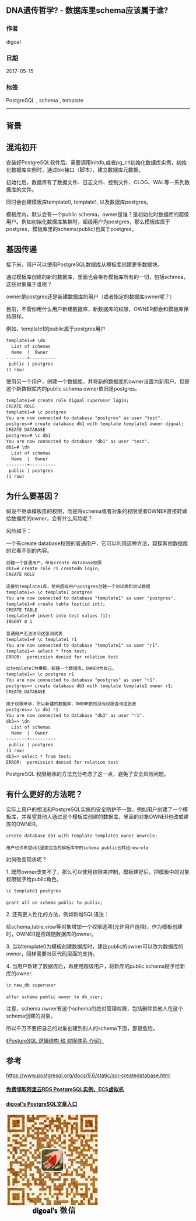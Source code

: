 ## DNA遗传哲学? - 数据库里schema应该属于谁?  
                                
### 作者                                                                             
digoal                           
                                  
### 日期                             
2017-05-15                         
                              
### 标签                           
PostgreSQL , schema , template        
                                
----                          
                                   
## 背景     
  
## 混沌初开  
安装好PostgreSQL软件后，需要调用initdb,或者pg_ctl初始化数据库实例，初始化数据库实例时，通过bki接口（脚本），建立数据库元数据。  
  
初始化后，数据库有了数据文件、日志文件、控制文件、CLOG、WAL等一系列数据库的文件。  
  
同时会创建模板库template0, template1, 以及数据库postgres。  
  
模板库内，默认会有一个public schema，owner是谁？是初始化时数据库的超级用户。例如初始化数据库集群时，超级用户为postgres，那么模板库属于postgres，模板库里的schema(public)也属于postgres。  
  
## 基因传递  
接下来，用户可以使用PostgreSQL数据库从模板库创建更多数据块。  
  
通过模板库创建的新的数据库，里面也会带有模板库所有的一切，包括schmea，这些对象属于谁呢？  
  
owner是postgres还是新建数据库的用户（或者指定的数据库owner呢？）  
  
目前，不管你用什么用户新建数据库，新数据库的权限，OWNER都会和模板库保持原样。  
  
例如，template1的public属于postgres用户  
  
```  
template1=# \dn  
  List of schemas  
  Name  |  Owner     
--------+----------  
 public | postgres  
(1 row)  
```  
  
使用另一个用户，创建一个数据库，并将新的数据库的owner设置为新用户。但是这个新数据库内的public schema owner依旧是postgres。  
  
```  
template1=# create role digoal superuser login;  
CREATE ROLE  
template1=# \c postgres  
You are now connected to database "postgres" as user "test".  
postgres=# create database db1 with template template1 owner digoal;  
CREATE DATABASE  
postgres=# \c db1  
You are now connected to database "db1" as user "test".  
db1=# \dn  
  List of schemas  
  Name  |  Owner     
--------+----------  
 public | postgres  
(1 row)  
```  
  
## 为什么要基因？  
假设不继承模板库的权限，而是将schema或者对象的权限或者OWNER直接转嫁给数据库的owner，会有什么风险呢？  
  
风险如下：  
  
一个有create database权限的普通用户，它可以利用这种方法，窥探其他数据库的它看不到的内容。  
  
```  
创建一个普通用户，带有create database权限  
db1=# create role r1 createdb login;  
CREATE ROLE  
  
连接到template1库，使用超级用户postgres创建一个测试表和测试数据  
template1=> \c template1 postgres  
You are now connected to database "template1" as user "postgres".  
template1=# create table test(id int);  
CREATE TABLE  
template1=# insert into test values (1);  
INSERT 0 1  
  
普通用户无法访问这张测试表  
template1=# \c template1 r1  
You are now connected to database "template1" as user "r1".  
template1=> select * from test;  
ERROR:  permission denied for relation test  
```  
  
```  
以template1为模板，新建一个数据库，OWNER为自己。  
template1=> \c postgres r1  
You are now connected to database "postgres" as user "r1".  
postgres=> create database db3 with template template1 owner r1;  
CREATE DATABASE  
  
由于权限继承，所以新建的数据库，OWENR依然没有权限查询这张表  
postgres=> \c db3 r1  
You are now connected to database "db3" as user "r1".  
db3=> \dn  
  List of schemas  
  Name  |  Owner     
--------+----------  
 public | postgres  
(1 row)  
db3=> select * from test;  
ERROR:  permission denied for relation test  
```  
  
PostgreSQL 权限继承的方法充分考虑了这一点，避免了安全风险问题。  
  
## 有什么更好的方法呢？  
实际上用户的想法和PostgreSQL实施的安全防护不一致，例如用户创建了一个模板库，并希望其他人通过这个模板库创建的数据库，里面的对象OWNER也改成建库的OWNER。  
  
```  
create database db1 with template template1 owner newrole;  
  
用户也许希望db1里面包含的模板库中的schema public也转给newrole  
```  
  
如何改变现状呢？  
  
  
1\. 既然owner改变不了，那么可以使用权限来控制，模板建好后，把模板中的对象权限赋予给public角色。  
  
```  
\c template1 postgres  

grant all on schema public to public;  
```  
  
2\. 还有更人性化的方法，例如新增SQL语法：  
  
给schema,table,view等对象增加一个权限选项(允许用户选择)，作为模板创建时，OWNER是否跟随数据库的owner。  
  
3\. 当以template0为模板创建数据库时，建议public的owner可以改为数据库的owner，同样需要社区代码层面的支持。   
  
4\. 当用户新建了数据库后，再使用超级用户，将新库的public schema赋予给新库的owner.  
  
```
\c new_db superuser

alter schema public owner to db_user;
```
  
注意，schema owner有这个schema的绝对管理权限，包括删除其他人在这个schema创建的对象。  
  
所以千万不要把自己的对象创建到别人的schema下面，那很危险。    
  
[《PostgreSQL 逻辑结构 和 权限体系 介绍》](../201605/20160510_01.md)   
  
  
## 参考  
https://www.postgresql.org/docs/9.6/static/sql-createdatabase.html  
  
  
  
  
  
  
  
  
  
  
  
  
  
#### [免费领取阿里云RDS PostgreSQL实例、ECS虚拟机](https://free.aliyun.com/ "57258f76c37864c6e6d23383d05714ea")
  
  
#### [digoal's PostgreSQL文章入口](https://github.com/digoal/blog/blob/master/README.md "22709685feb7cab07d30f30387f0a9ae")
  
  
![digoal's weixin](../pic/digoal_weixin.jpg "f7ad92eeba24523fd47a6e1a0e691b59")
  
  
  
  
  
  
  
